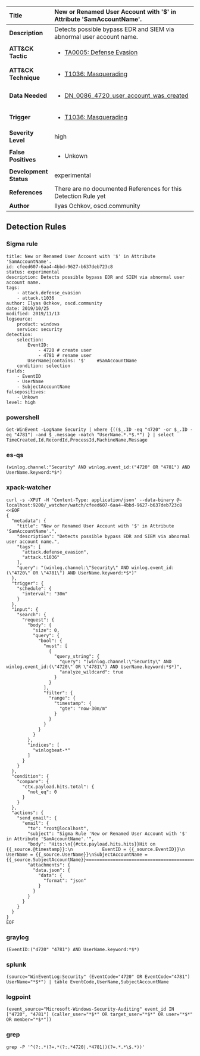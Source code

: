 | Title                    | New or Renamed User Account with '$' in Attribute 'SamAccountName'.       |
|:-------------------------|:------------------|
| **Description**          | Detects possible bypass EDR and SIEM via abnormal user account name. |
| **ATT&amp;CK Tactic**    |  <ul><li>[TA0005: Defense Evasion](https://attack.mitre.org/tactics/TA0005)</li></ul>  |
| **ATT&amp;CK Technique** | <ul><li>[T1036: Masquerading](https://attack.mitre.org/techniques/T1036)</li></ul>  |
| **Data Needed**          | <ul><li>[DN_0086_4720_user_account_was_created](../Data_Needed/DN_0086_4720_user_account_was_created.md)</li></ul>  |
| **Trigger**              | <ul><li>[T1036: Masquerading](../Triggers/T1036.md)</li></ul>  |
| **Severity Level**       | high |
| **False Positives**      | <ul><li>Unkown</li></ul>  |
| **Development Status**   | experimental |
| **References**           |  There are no documented References for this Detection Rule yet  |
| **Author**               | Ilyas Ochkov, oscd.community |


## Detection Rules

### Sigma rule

```
title: New or Renamed User Account with '$' in Attribute 'SamAccountName'.
id: cfeed607-6aa4-4bbd-9627-b637deb723c8
status: experimental
description: Detects possible bypass EDR and SIEM via abnormal user account name.
tags:
    - attack.defense_evasion
    - attack.t1036
author: Ilyas Ochkov, oscd.community
date: 2019/10/25
modified: 2019/11/13
logsource:
    product: windows
    service: security
detection:
    selection:
        EventID: 
            - 4720 # create user
            - 4781 # rename user
        UserName|contains: '$'    #SamAccountName
    condition: selection
fields:
    - EventID
    - UserName
    - SubjectAccountName
falsepositives:
    - Unkown
level: high

```





### powershell
    
```
Get-WinEvent -LogName Security | where {(($_.ID -eq "4720" -or $_.ID -eq "4781") -and $_.message -match "UserName.*.*$.*") } | select TimeCreated,Id,RecordId,ProcessId,MachineName,Message
```


### es-qs
    
```
(winlog.channel:"Security" AND winlog.event_id:("4720" OR "4781") AND UserName.keyword:*$*)
```


### xpack-watcher
    
```
curl -s -XPUT -H 'Content-Type: application/json' --data-binary @- localhost:9200/_watcher/watch/cfeed607-6aa4-4bbd-9627-b637deb723c8 <<EOF
{
  "metadata": {
    "title": "New or Renamed User Account with '$' in Attribute 'SamAccountName'.",
    "description": "Detects possible bypass EDR and SIEM via abnormal user account name.",
    "tags": [
      "attack.defense_evasion",
      "attack.t1036"
    ],
    "query": "(winlog.channel:\"Security\" AND winlog.event_id:(\"4720\" OR \"4781\") AND UserName.keyword:*$*)"
  },
  "trigger": {
    "schedule": {
      "interval": "30m"
    }
  },
  "input": {
    "search": {
      "request": {
        "body": {
          "size": 0,
          "query": {
            "bool": {
              "must": [
                {
                  "query_string": {
                    "query": "(winlog.channel:\"Security\" AND winlog.event_id:(\"4720\" OR \"4781\") AND UserName.keyword:*$*)",
                    "analyze_wildcard": true
                  }
                }
              ],
              "filter": {
                "range": {
                  "timestamp": {
                    "gte": "now-30m/m"
                  }
                }
              }
            }
          }
        },
        "indices": [
          "winlogbeat-*"
        ]
      }
    }
  },
  "condition": {
    "compare": {
      "ctx.payload.hits.total": {
        "not_eq": 0
      }
    }
  },
  "actions": {
    "send_email": {
      "email": {
        "to": "root@localhost",
        "subject": "Sigma Rule 'New or Renamed User Account with '$' in Attribute 'SamAccountName'.'",
        "body": "Hits:\n{{#ctx.payload.hits.hits}}Hit on {{_source.@timestamp}}:\n           EventID = {{_source.EventID}}\n          UserName = {{_source.UserName}}\nSubjectAccountName = {{_source.SubjectAccountName}}================================================================================\n{{/ctx.payload.hits.hits}}",
        "attachments": {
          "data.json": {
            "data": {
              "format": "json"
            }
          }
        }
      }
    }
  }
}
EOF

```


### graylog
    
```
(EventID:("4720" "4781") AND UserName.keyword:*$*)
```


### splunk
    
```
(source="WinEventLog:Security" (EventCode="4720" OR EventCode="4781") UserName="*$*") | table EventCode,UserName,SubjectAccountName
```


### logpoint
    
```
(event_source="Microsoft-Windows-Security-Auditing" event_id IN ["4720", "4781"] (caller_user="*$*" OR target_user="*$*" OR user="*$*" OR member="*$*"))
```


### grep
    
```
grep -P '^(?:.*(?=.*(?:.*4720|.*4781))(?=.*.*\$.*))'
```



